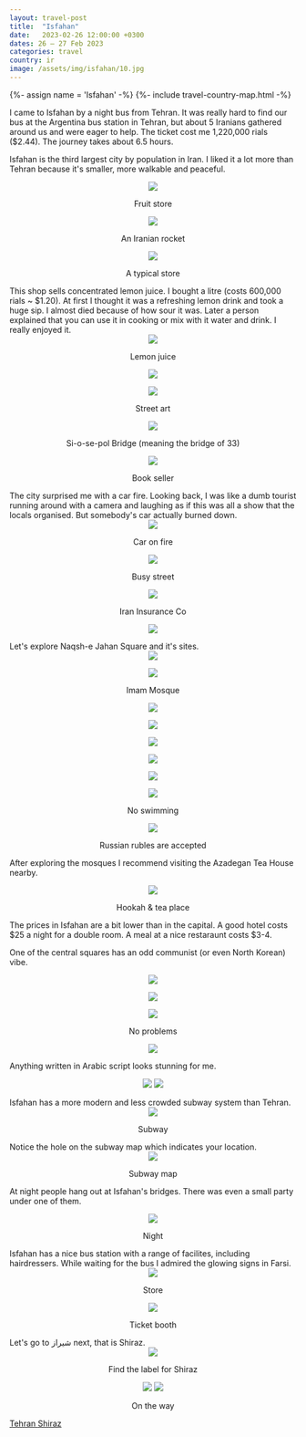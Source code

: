 ```yaml
---
layout: travel-post
title:  "Isfahan"
date:   2023-02-26 12:00:00 +0300
dates: 26 – 27 Feb 2023
categories: travel
country: ir
image: /assets/img/isfahan/10.jpg
---
```

{%- assign name = 'Isfahan' -%}
{%- include travel-country-map.html -%}

I came to Isfahan by a night bus from Tehran. It was really hard to find our bus at the Argentina bus station in Tehran, but about 5 Iranians gathered around us and were eager to help. The ticket cost me 1,220,000 rials ($2.44). The journey takes about 6.5 hours.

Isfahan is the third largest city by population in Iran. I liked it a lot more than Tehran because it's smaller, more walkable and peaceful.

<center>
<img src="{{site.baseurl}}/assets/img/isfahan/1.jpg" />
<p class="image-label">
Fruit store
</p>
</center>
<center>
<img src="{{site.baseurl}}/assets/img/isfahan/2.jpg" />
<p class="image-label">
An Iranian rocket
</p>
</center>
<center>
<img src="{{site.baseurl}}/assets/img/isfahan/3.jpg" />
<p class="image-label">
A typical store
</p>
</center>
This shop sells concentrated lemon juice. I bought a litre (costs 600,000 rials ~ $1.20). At first I thought it was a refreshing lemon drink and took a huge sip. I almost died because of how sour it was. Later a person explained that you can use it in cooking or mix with it water and drink. I really enjoyed it.
<center>
<img src="{{site.baseurl}}/assets/img/isfahan/4.jpg" />
<p class="image-label">
Lemon juice
</p>
</center>
<center>
<img src="{{site.baseurl}}/assets/img/isfahan/5.jpg" />
<p class="image-label">
</p>
</center>
<center>
<img src="{{site.baseurl}}/assets/img/isfahan/6.jpg" />
<p class="image-label">
Street art
</p>
</center>
<center>
<img src="{{site.baseurl}}/assets/img/isfahan/7.jpg" />
<p class="image-label">
Si-o-se-pol Bridge (meaning the bridge of 33)
</p>
</center>
<center>
<img src="{{site.baseurl}}/assets/img/isfahan/8.jpg" />
<p class="image-label">
Book seller
</p>
</center>
The city surprised me with a car fire. Looking back, I was like a dumb tourist running around with a camera and laughing as if this was all a show that the locals organised. But somebody's car actually burned down.
<center>
<img src="{{site.baseurl}}/assets/img/isfahan/9.jpg" />
<p class="image-label">
Car on fire
</p>
</center>
<center>
<img src="{{site.baseurl}}/assets/img/isfahan/10.jpg" />
<p class="image-label">
Busy street
</p>
</center>
<center>
<img src="{{site.baseurl}}/assets/img/isfahan/11.jpg" />
<p class="image-label">
Iran Insurance Co
</p>
</center>
<center>
<img src="{{site.baseurl}}/assets/img/isfahan/12.jpg" />
<p class="image-label">
</p>
</center>
Let's explore Naqsh-e Jahan Square and it's sites.
<center>
<img src="{{site.baseurl}}/assets/img/isfahan/13.jpg" />
<p class="image-label">
</p>
</center>
<center>
<img src="{{site.baseurl}}/assets/img/isfahan/14.jpg" />
<p class="image-label">
Imam Mosque
</p>
</center>
<center>
<img src="{{site.baseurl}}/assets/img/isfahan/15.jpg" />
<p class="image-label">
</p>
</center>
<center>
<img src="{{site.baseurl}}/assets/img/isfahan/16.jpg" />
<p class="image-label">
</p>
</center>
<center>
<img src="{{site.baseurl}}/assets/img/isfahan/17.jpg" />
<p class="image-label">
</p>
</center>
<center>
<img src="{{site.baseurl}}/assets/img/isfahan/18.jpg" />
<p class="image-label">
</p>
</center>
<center>
<img src="{{site.baseurl}}/assets/img/isfahan/19.jpg" />
<p class="image-label">
</p>
</center>
<center>
<img src="{{site.baseurl}}/assets/img/isfahan/20.jpg" />
<p class="image-label">
No swimming
</p>
</center>
<center>
<img src="{{site.baseurl}}/assets/img/isfahan/22.jpg" />
<p class="image-label">
Russian rubles are accepted
</p>
</center>

After exploring the mosques I recommend visiting the Azadegan Tea House nearby.
<center>
<img src="{{site.baseurl}}/assets/img/isfahan/31.jpg" />
<p class="image-label">
Hookah & tea place
</p>
</center>

The prices in Isfahan are a bit lower than in the capital. A good hotel costs $25 a night for a double room. A meal at a nice restaraunt costs $3-4.

One of the central squares has an odd communist (or even North Korean) vibe.
<center>
<img src="{{site.baseurl}}/assets/img/isfahan/25.jpg" />
<p class="image-label">
</p>
</center>
<center>
<img src="{{site.baseurl}}/assets/img/isfahan/26.jpg" />
<p class="image-label">
</p>
</center>

<center>
<img src="{{site.baseurl}}/assets/img/isfahan/28.jpg" />
<p class="image-label">
No problems
</p>
</center>

<center>
<img src="{{site.baseurl}}/assets/img/isfahan/27.jpg" />
<p class="image-label">
</p>
</center>

Anything written in Arabic script looks stunning for me.
<center>
    <div class="side-by-side">
        <img src="{{site.baseurl}}/assets/img/isfahan/23.jpg" />
        <img src="{{site.baseurl}}/assets/img/isfahan/24.jpg" />
    </div>
    <p class="image-label">
    </p>
</center>
Isfahan has a more modern and less crowded subway system than Tehran.
<center>
<img src="{{site.baseurl}}/assets/img/isfahan/29.jpg" />
<p class="image-label">
Subway
</p>
</center>
Notice the hole on the subway map which indicates your location.
<center>
<img src="{{site.baseurl}}/assets/img/isfahan/30.jpg" />
<p class="image-label">
Subway map
</p>
</center>

At night people hang out at Isfahan's bridges. There was even a small party under one of them.
<center>
<img src="{{site.baseurl}}/assets/img/isfahan/32.jpg" />
<p class="image-label">
Night
</p>
</center>
Isfahan has a nice bus station with a range of facilites, including hairdressers. While waiting for the bus I admired the glowing signs in Farsi.
<center>
<img src="{{site.baseurl}}/assets/img/isfahan/33.jpg" />
<p class="image-label">
Store
</p>
</center>
<center>
<img src="{{site.baseurl}}/assets/img/isfahan/34.jpg" />
<p class="image-label">
Ticket booth
</p>
</center>
Let's go to شیراز next, that is Shiraz.
<center>
<img src="{{site.baseurl}}/assets/img/isfahan/35.jpg" />
<p class="image-label">
Find the label for Shiraz
</p>
</center>
<center>
    <div class="side-by-side">
        <img src="{{site.baseurl}}/assets/img/isfahan/36.jpg" />
        <img src="{{site.baseurl}}/assets/img/isfahan/37.jpg" />
    </div>
    <p class="image-label">
    On the way
    </p>
</center>

<a class="prev" href="/travel/2023/tehran">
Tehran
</a>
<a class="next" href="/travel/2023/shiraz">
Shiraz
</a>